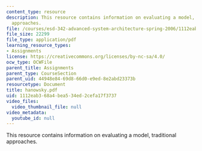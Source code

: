```yaml
---
content_type: resource
description: This resource contains information on evaluating a model, traditional
  approaches.
file: /courses/esd-342-advanced-system-architecture-spring-2006/1112eab368a4bea534ed2cefa17f3737_hanowsky.pdf
file_size: 22299
file_type: application/pdf
learning_resource_types:
- Assignments
license: https://creativecommons.org/licenses/by-nc-sa/4.0/
ocw_type: OCWFile
parent_title: Assignments
parent_type: CourseSection
parent_uid: 44948e84-69d8-66d0-e9ed-8e2abd23373b
resourcetype: Document
title: hanowsky.pdf
uid: 1112eab3-68a4-bea5-34ed-2cefa17f3737
video_files:
  video_thumbnail_file: null
video_metadata:
  youtube_id: null
---
```

This resource contains information on evaluating a model, traditional approaches.